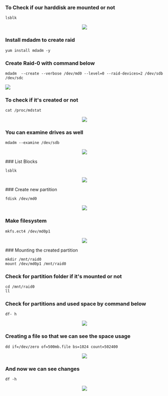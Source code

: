 ### To Check if our harddisk are mounted or not 

    lsblk
    
<p align="center">
<img src=https://github.com/shubnimkar/Storage-and-Backup-Management/assets/46809421/e5b4be0e-fa13-4e98-9bdc-af2f28cf81be>
</p>


### Install mdadm to create raid

    yum install mdadm -y

    
### Create Raid-0 with command below

    mdadm  --create --verbose /dev/md0 --level=0 --raid-devices=2 /dev/sdb /dev/sdc

<p laign="center">
<img src=https://github.com/shubnimkar/Storage-and-Backup-Management/assets/46809421/f3ba37f5-843f-4ecd-b68b-f36f673451a0>
<p>

### To check if it's created or not

    cat /proc/mdstat
<p align="center">    
<img src=https://github.com/shubnimkar/Storage-and-Backup-Management/assets/46809421/d7ae585a-ebad-4598-807a-89885d7d7e8c>
<p>

### You can examine drives as well

    mdadm --examine /dev/sdb
<p align="center">    
<img src=https://github.com/shubnimkar/Storage-and-Backup-Management/assets/46809421/ad283859-7ed9-4dab-b4a8-0ec9b6cfea6a>
<p>
### List Blocks

    lsblk
<p align="center">
<img src=https://github.com/shubnimkar/Storage-and-Backup-Management/assets/46809421/35a97fbb-20bf-4a26-af5a-444352272cab>
<p>
### Create new partition
    
    fdisk /dev/md0
<p align="center">    
<img src=https://github.com/shubnimkar/Storage-and-Backup-Management/assets/46809421/55f855ba-e4d0-42ad-a57f-81f81f113185>
<p>

### Make filesystem

    mkfs.ect4 /dev/md0p1
<p align="center">    
<img src=https://github.com/shubnimkar/Storage-and-Backup-Management/assets/46809421/db26b6fe-1ceb-4c3d-a4bd-5bd8f0d4ab0a>
<p>
### Mounting the created partition 

    mkdir /mnt/raid0
    mount /dev/md0p1 /mnt/raid0

### Check for partition folder if it's mounted or not

    cd /mnt/raid0
    ll

### Check for partitions and used space by command below

    df- h
<p align="center">
<img src=https://github.com/shubnimkar/Storage-and-Backup-Management/assets/46809421/8c974fba-0c0e-42f9-8c5d-02636e5f6303>
<p>

### Creating a file so that we can see the space usage

    dd if=/dev/zero of=500mb.file bs=1024 count=502400
 <p align="center">   
<img src=https://github.com/shubnimkar/Storage-and-Backup-Management/assets/46809421/e20cf315-0568-4eb1-9ad7-8a1b33fd004f>
<p>

### And now we can see changes

    df -h
<p align="center">    
<img src=https://github.com/shubnimkar/Storage-and-Backup-Management/assets/46809421/1dfc0a02-5cdf-4080-adc2-95563fd65cac>
<p>
